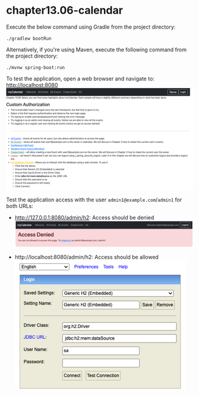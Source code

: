 # chapter13.06-calendar #

Execute the below command using Gradle from the project directory:

```shell
./gradlew bootRun
```

Alternatively, if you're using Maven, execute the following command from the project directory:

```shell
./mvnw spring-boot:run
```

To test the application, open a web browser and navigate to:
[http://localhost:8080](http://localhost:8080)
![img.png](docs/img.png)

Test the application access with the user `admin1@example.com`/`admin1` for both URLs:
- http://127.0.0.1:8080/admin/h2: Access should be denied
  ![img.png](docs/img_1.png)

- http://localhost:8080/admin/h2: Access should be allowed
  ![img.png](docs/img_2.png)


